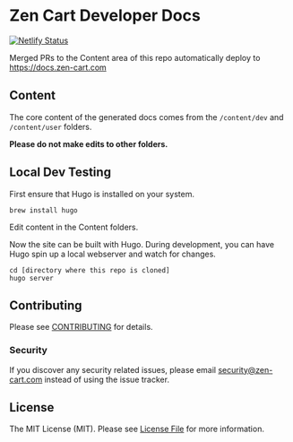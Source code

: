 # Zen Cart Developer Docs

[![Netlify Status](https://api.netlify.com/api/v1/badges/4d957b89-ea0c-46dc-93a2-2204d5a1a2b9/deploy-status)](https://app.netlify.com/sites/zencartdocs/deploys)

Merged PRs to the Content area of this repo automatically deploy to https://docs.zen-cart.com

## Content

The core content of the generated docs comes from the `/content/dev` and `/content/user` folders. 

**Please do not make edits to other folders.**


## Local Dev Testing

First ensure that Hugo is installed on your system.

```
brew install hugo
```

Edit content in the Content folders.


Now the site can be built with Hugo. During development, you can have Hugo spin up a local webserver and watch for changes.

```
cd [directory where this repo is cloned]
hugo server
```

## Contributing

Please see [CONTRIBUTING](CONTRIBUTING.md) for details.

### Security

If you discover any security related issues, please email security@zen-cart.com instead of using the issue tracker.


## License

The MIT License (MIT). Please see [License File](LICENSE.md) for more information.
